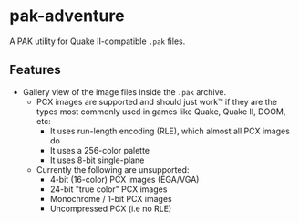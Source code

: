 # pak-adventure

A PAK utility for Quake II-compatible `.pak` files.

## Features

- Gallery view of the image files inside the `.pak` archive.
    - PCX images are supported and should just work™ if they are the types most commonly used in games like Quake, Quake II, DOOM, etc:
        - It uses run-length encoding (RLE), which almost all PCX images do
        - It uses a 256-color palette
        - It uses 8-bit single-plane
    - Currently the following are unsupported:
        - 4-bit (16-color) PCX images (EGA/VGA)
        - 24-bit "true color" PCX images
        - Monochrome / 1-bit PCX images
        - Uncompressed PCX (i.e no RLE)
